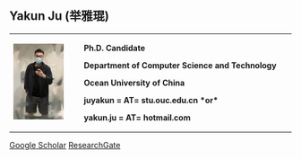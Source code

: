 ## Yakun Ju  (举雅琨)

<table border="0">
  <tr>
    <td width="25%">
      <img src="https://github.com/Kelvin-Ju/homepage/blob/gh-pages/home1.jpg?raw=true" width="80%">     
    </td>
    <td width="75%">
      <p><b>Ph.D. Candidate</b></p>
      <p><b>Department of Computer Science and Technology</b></p>
      <p><b>Ocean University of China</b></p>
      <p><b>juyakun = AT= stu.ouc.edu.cn *or*</b></p>
      <p><b>yakun.ju = AT= hotmail.com</b></p>
    </td>
  </tr>
</table>

[Google Scholar](https://scholar.google.com/citations?user=hE10pMYAAAAJ&hl)  [ResearchGate](https://www.researchgate.net/profile/Yakun-Ju)
